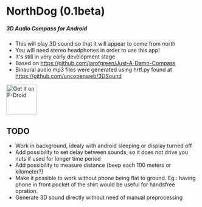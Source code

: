 # NorthDog (0.1beta)
##### 3D Audio Compass for Android

 * This will play 3D sound so that it will appear to come from north
 * You will need stereo headphones in order to use this app!
 * It's still in very early development stage
 * Based on https://github.com/jarofgreen/Just-A-Damn-Compass
 * Binaural audio mp3 files were generated using hrtf.py found at https://github.com/uncopenweb/3DSound

[<img src="https://f-droid.org/badge/get-it-on.png"
     alt="Get it on F-Droid"
     height="80">](https://f-droid.org/packages/cz.harvie.northdog/)

## TODO

 * Work in background, idealy with android sleeping or display turned off
 * Add possibility to set delay between sounds, so it does not drive you nuts if used for longer time period
 * Add possibility to measure distance (beep each 100 meters or kilometer?)
 * Make it possible to work without phone being flat to ground. Eg.: having phone in front pocket of the shirt would be useful for handsfree opration.
 * Generate 3D sound directly without need of manual preprocessing
